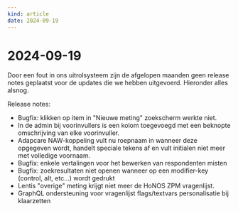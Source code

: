 ```yaml
---
kind: article
date: 2024-09-19
---
```


# 2024-09-19

Door een fout in ons uitrolsysteem zijn de afgelopen maanden geen release notes geplaatst voor de updates die we hebben uitgevoerd. Hieronder alles alsnog.

Release notes:

- Bugfix: klikken op item in "Nieuwe meting" zoekscherm
  werkte niet.
- In de admin bij voorinvullers is een kolom toegevoegd met een beknopte omschrijving van elke voorinvuller.
- Adapcare NAW-koppeling vult nu roepnaam in wanneer deze opgegeven wordt, handelt speciale tekens af en vult initialen niet meer met volledige voornaam.
- Bugfix: enkele vertalingen voor het bewerken van respondenten misten
- Bugfix: zoekresultaten niet openen wanneer op een modifier-key (control,
  alt, etc...) wordt gedrukt
- Lentis "overige" meting krijgt niet meer de HoNOS ZPM vragenlijst.
- GraphQL ondersteuning voor vragenlijst flags/textvars personalisatie bij klaarzetten
